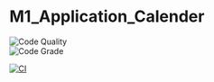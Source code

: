 # M1_Application_Calender
![Code Quality](https://api.codiga.io/project/29867/score/svg)       
![Code Grade](https://api.codiga.io/project/29867/status/svg)

[![CI](https://github.com/ViyyapuSirisha/M1_Application_Calender/actions/workflows/build-linu.yml/badge.svg)](https://github.com/ViyyapuSirisha/M1_Application_Calender/actions/workflows/build-linu.yml)
